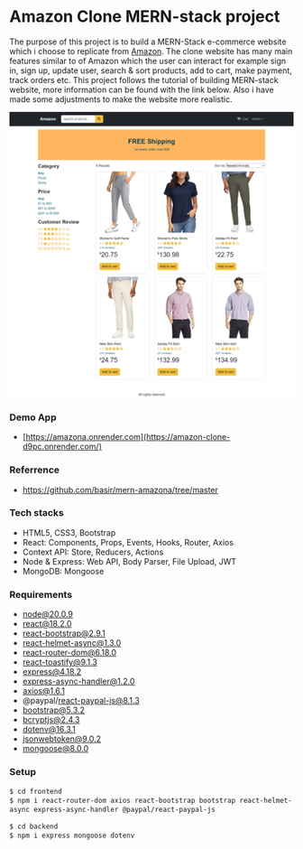 # Amazon Clone MERN-stack project

The purpose of this project is to build a MERN-Stack e-commerce website which i choose to replicate from [Amazon](https://www.amazon.com/). The clone website has many main features similar to of Amazon which the user can interact for example sign in, sign up, update user, search & sort products, add to cart, make payment, track orders etc.
This project follows the tutorial of building MERN-stack website, more information can be found with the link below. Also i have made some adjustments to make the website more realistic.

![amazona](/frontend/public/images/amazon-clone.png)

### Demo App

- [https://amazona.onrender.com](https://amazon-clone-d9pc.onrender.com/)

### Referrence

- https://github.com/basir/mern-amazona/tree/master

### Tech stacks

- HTML5, CSS3, Bootstrap
- React: Components, Props, Events, Hooks, Router, Axios
- Context API: Store, Reducers, Actions
- Node & Express: Web API, Body Parser, File Upload, JWT
- MongoDB: Mongoose

### Requirements

- node@20.0.9
- react@18.2.0
- react-bootstrap@2.9.1
- react-helmet-async@1.3.0
- react-router-dom@6.18.0
- react-toastify@9.1.3
- express@4.18.2
- express-async-handler@1.2.0
- axios@1.6.1
- @paypal/react-paypal-js@8.1.3
- bootstrap@5.3.2
- bcryptjs@2.4.3
- dotenv@16.3.1
- jsonwebtoken@9.0.2
- mongoose@8.0.0

### Setup

```
$ cd frontend
$ npm i react-router-dom axios react-bootstrap bootstrap react-helmet-async express-async-handler @paypal/react-paypal-js
```

```
$ cd backend
$ npm i express mongoose dotenv
```
